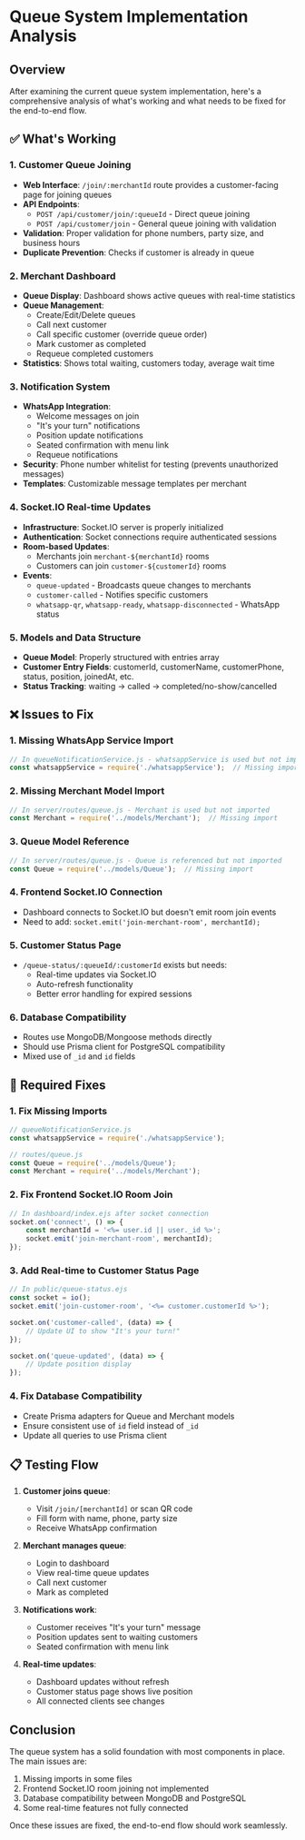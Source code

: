 # Queue System Implementation Analysis

## Overview
After examining the current queue system implementation, here's a comprehensive analysis of what's working and what needs to be fixed for the end-to-end flow.

## ✅ What's Working

### 1. **Customer Queue Joining**
- **Web Interface**: `/join/:merchantId` route provides a customer-facing page for joining queues
- **API Endpoints**: 
  - `POST /api/customer/join/:queueId` - Direct queue joining
  - `POST /api/customer/join` - General queue joining with validation
- **Validation**: Proper validation for phone numbers, party size, and business hours
- **Duplicate Prevention**: Checks if customer is already in queue

### 2. **Merchant Dashboard**
- **Queue Display**: Dashboard shows active queues with real-time statistics
- **Queue Management**: 
  - Create/Edit/Delete queues
  - Call next customer
  - Call specific customer (override queue order)
  - Mark customer as completed
  - Requeue completed customers
- **Statistics**: Shows total waiting, customers today, average wait time

### 3. **Notification System**
- **WhatsApp Integration**: 
  - Welcome messages on join
  - "It's your turn" notifications
  - Position update notifications
  - Seated confirmation with menu link
  - Requeue notifications
- **Security**: Phone number whitelist for testing (prevents unauthorized messages)
- **Templates**: Customizable message templates per merchant

### 4. **Socket.IO Real-time Updates**
- **Infrastructure**: Socket.IO server is properly initialized
- **Authentication**: Socket connections require authenticated sessions
- **Room-based Updates**:
  - Merchants join `merchant-${merchantId}` rooms
  - Customers can join `customer-${customerId}` rooms
- **Events**:
  - `queue-updated` - Broadcasts queue changes to merchants
  - `customer-called` - Notifies specific customers
  - `whatsapp-qr`, `whatsapp-ready`, `whatsapp-disconnected` - WhatsApp status

### 5. **Models and Data Structure**
- **Queue Model**: Properly structured with entries array
- **Customer Entry Fields**: customerId, customerName, customerPhone, status, position, joinedAt, etc.
- **Status Tracking**: waiting → called → completed/no-show/cancelled

## ❌ Issues to Fix

### 1. **Missing WhatsApp Service Import**
```javascript
// In queueNotificationService.js - whatsappService is used but not imported
const whatsappService = require('./whatsappService');  // Missing import
```

### 2. **Missing Merchant Model Import**
```javascript
// In server/routes/queue.js - Merchant is used but not imported
const Merchant = require('../models/Merchant');  // Missing import
```

### 3. **Queue Model Reference**
```javascript
// In server/routes/queue.js - Queue is referenced but not imported
const Queue = require('../models/Queue');  // Missing import
```

### 4. **Frontend Socket.IO Connection**
- Dashboard connects to Socket.IO but doesn't emit room join events
- Need to add: `socket.emit('join-merchant-room', merchantId);`

### 5. **Customer Status Page**
- `/queue-status/:queueId/:customerId` exists but needs:
  - Real-time updates via Socket.IO
  - Auto-refresh functionality
  - Better error handling for expired sessions

### 6. **Database Compatibility**
- Routes use MongoDB/Mongoose methods directly
- Should use Prisma client for PostgreSQL compatibility
- Mixed use of `_id` and `id` fields

## 🔧 Required Fixes

### 1. Fix Missing Imports
```javascript
// queueNotificationService.js
const whatsappService = require('./whatsappService');

// routes/queue.js
const Queue = require('../models/Queue');
const Merchant = require('../models/Merchant');
```

### 2. Fix Frontend Socket.IO Room Join
```javascript
// In dashboard/index.ejs after socket connection
socket.on('connect', () => {
    const merchantId = '<%= user.id || user._id %>';
    socket.emit('join-merchant-room', merchantId);
});
```

### 3. Add Real-time to Customer Status Page
```javascript
// In public/queue-status.ejs
const socket = io();
socket.emit('join-customer-room', '<%= customer.customerId %>');

socket.on('customer-called', (data) => {
    // Update UI to show "It's your turn!"
});

socket.on('queue-updated', (data) => {
    // Update position display
});
```

### 4. Fix Database Compatibility
- Create Prisma adapters for Queue and Merchant models
- Ensure consistent use of `id` field instead of `_id`
- Update all queries to use Prisma client

## 📋 Testing Flow

1. **Customer joins queue**:
   - Visit `/join/[merchantId]` or scan QR code
   - Fill form with name, phone, party size
   - Receive WhatsApp confirmation

2. **Merchant manages queue**:
   - Login to dashboard
   - View real-time queue updates
   - Call next customer
   - Mark as completed

3. **Notifications work**:
   - Customer receives "It's your turn" message
   - Position updates sent to waiting customers
   - Seated confirmation with menu link

4. **Real-time updates**:
   - Dashboard updates without refresh
   - Customer status page shows live position
   - All connected clients see changes

## Conclusion

The queue system has a solid foundation with most components in place. The main issues are:
1. Missing imports in some files
2. Frontend Socket.IO room joining not implemented
3. Database compatibility between MongoDB and PostgreSQL
4. Some real-time features not fully connected

Once these issues are fixed, the end-to-end flow should work seamlessly.